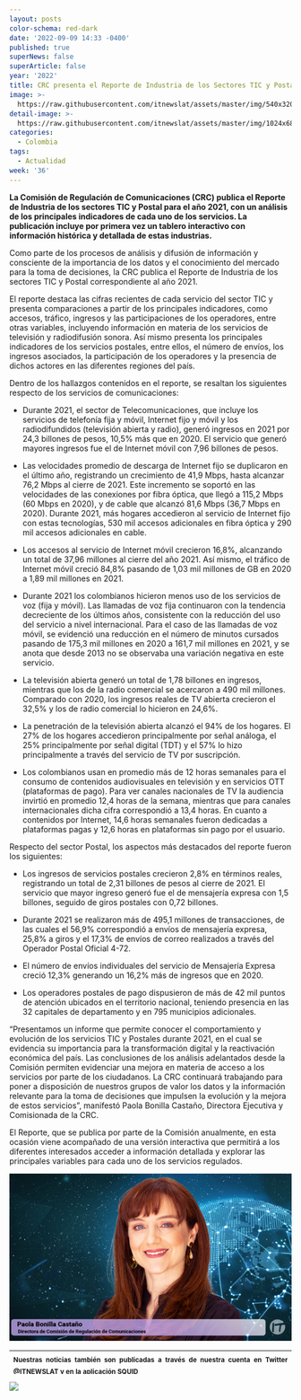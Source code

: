 ```yaml
---
layout: posts
color-schema: red-dark
date: '2022-09-09 14:33 -0400'
published: true
superNews: false
superArticle: false
year: '2022'
title: CRC presenta el Reporte de Industria de los Sectores TIC y Postal 2021
image: >-
  https://raw.githubusercontent.com/itnewslat/assets/master/img/540x320/Paola-Bonilla-p.jpg
detail-image: >-
  https://raw.githubusercontent.com/itnewslat/assets/master/img/1024x680/Paola-Bonilla-g.jpg
categories:
  - Colombia
tags:
  - Actualidad
week: '36'
---
```

**La Comisión de Regulación de Comunicaciones (CRC) publica el Reporte de Industria de los sectores TIC y Postal para el año 2021, con un análisis de los principales indicadores de cada uno de los servicios. La publicación incluye por primera vez un tablero interactivo con información histórica y detallada de estas industrias.**

Como parte de los procesos de análisis y difusión de información y consciente de la importancia de los datos y el conocimiento del mercado para la toma de decisiones, la CRC publica el Reporte de Industria de los sectores TIC y Postal correspondiente al año 2021.

El reporte destaca las cifras recientes de cada servicio del sector TIC y presenta comparaciones a partir de los principales indicadores, como accesos, tráfico, ingresos y las participaciones de los operadores, entre otras variables, incluyendo información en materia de los servicios de televisión y radiodifusión sonora. Así mismo presenta los principales indicadores de los servicios postales, entre ellos, el número de envíos, los ingresos asociados, la participación de los operadores y la presencia de dichos actores en las diferentes regiones del país.

Dentro de los hallazgos contenidos en el reporte, se resaltan los siguientes respecto de los servicios de comunicaciones: 

- Durante 2021, el sector de Telecomunicaciones, que incluye los servicios de telefonía fija y móvil, Internet fijo y móvil y los radiodifundidos (televisión abierta y radio), generó ingresos en 2021 por 24,3 billones de pesos, 10,5% más que en 2020. El servicio que generó mayores ingresos fue el de Internet móvil con 7,96 billones de pesos.

- Las velocidades promedio de descarga de Internet fijo se duplicaron en el último año, registrando un crecimiento de 41,9 Mbps, hasta alcanzar 76,2 Mbps al cierre de 2021. Este incremento se soportó en las velocidades de las conexiones por fibra óptica, que llegó a 115,2 Mbps (60 Mbps en 2020), y de cable que alcanzó 81,6 Mbps (36,7 Mbps en 2020). Durante 2021, más hogares accedieron al servicio de Internet fijo con estas tecnologías, 530 mil accesos adicionales en fibra óptica y 290 mil accesos adicionales en cable.

- Los accesos al servicio de Internet móvil crecieron 16,8%, alcanzando un total de 37,96 millones al cierre del año 2021. Así mismo, el tráfico de Internet móvil creció 84,8% pasando de 1,03 mil millones de GB en 2020 a 1,89 mil millones en 2021. 

- Durante 2021 los colombianos hicieron menos uso de los servicios de voz (fija y móvil). Las llamadas de voz fija continuaron con la tendencia decreciente de los últimos años, consistente con la reducción del uso del servicio a nivel internacional. Para el caso de las llamadas de voz móvil, se evidenció una reducción en el número de minutos cursados pasando de 175,3 mil millones en 2020 a 161,7 mil millones en 2021, y se anota que desde 2013 no se observaba una variación negativa en este servicio.

- La televisión abierta generó un total de 1,78 billones en ingresos, mientras que los de la radio comercial se acercaron a 490 mil millones. Comparado con 2020, los ingresos reales de TV abierta crecieron el 32,5% y los de radio comercial lo hicieron en 24,6%. 

- La penetración de la televisión abierta alcanzó el 94% de los hogares. El 27% de los hogares accedieron principalmente por señal análoga, el 25% principalmente por señal digital (TDT) y el 57% lo hizo principalmente a través del servicio de TV por suscripción.

- Los colombianos usan en promedio más de 12 horas semanales para el consumo de contenidos audiovisuales en televisión y en servicios OTT (plataformas de pago). Para ver canales nacionales de TV la audiencia invirtió en promedio 12,4 horas de la semana, mientras que para canales internacionales dicha cifra correspondió a 13,4 horas. En cuanto a contenidos por Internet, 14,6 horas semanales fueron dedicadas a plataformas pagas y 12,6 horas en plataformas sin pago por el usuario.

Respecto del sector Postal, los aspectos más destacados del reporte fueron los siguientes:

- Los ingresos de servicios postales crecieron 2,8% en términos reales, registrando un total de 2,31 billones de pesos al cierre de 2021. El servicio que mayor ingreso generó fue el de mensajería expresa con 1,5 billones, seguido de giros postales con 0,72 billones.

- Durante 2021 se realizaron más de 495,1 millones de transacciones, de las cuales el 56,9% correspondió a envíos de mensajería expresa, 25,8% a giros y el 17,3% de envíos de correo realizados a través del Operador Postal Oficial 4-72. 

- El número de envíos individuales del servicio de Mensajería Expresa creció 12,3%  generando un 16,2% más de ingresos que en 2020.

- Los operadores postales de pago dispusieron de más de 42 mil puntos de atención ubicados en el territorio nacional, teniendo presencia en las 32 capitales de departamento y en 795 municipios adicionales.

“Presentamos un informe que permite conocer el comportamiento y evolución de los servicios TIC y Postales durante 2021, en el cual se evidencia su importancia para la transformación digital y la reactivación económica del país. Las conclusiones de los análisis adelantados desde la Comisión permiten evidenciar una mejora en materia de acceso a los servicios por parte de los ciudadanos. La CRC continuará trabajando para poner a disposición de nuestros grupos de valor los datos y la información relevante para la toma de decisiones que impulsen la evolución y la mejora de estos servicios”, manifestó Paola Bonilla Castaño, Directora Ejecutiva y Comisionada de la CRC.

El Reporte, que se publica por parte de la Comisión anualmente, en esta ocasión viene acompañado de una versión interactiva que permitirá a los diferentes interesados acceder a información detallada y explorar las principales variables para cada uno de los servicios regulados.

![](https://raw.githubusercontent.com/itnewslat/assets/master/img/540x320/Paola-Bonilla-p.jpg)

<table style="height: 42px;" width="569">
<tbody>
<tr>
<td style="text-align: justify;"><sub><strong>Nuestras noticias también son publicadas a través de nuestra cuenta en Twitter <a href="https://twitter.com/itnewslat?lang=es">@ITNEWSLAT</a> y en la aplicación <a href="https://squidapp.co/en/">SQUID</a></strong></sub></td>
</tr>
</tbody>
</table>

<img src="https://tracker.metricool.com/c3po.jpg?hash=56f88a41e39ab42c063cc51676587a04"/>